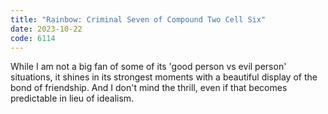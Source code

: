 ```yaml
---
title: "Rainbow: Criminal Seven of Compound Two Cell Six"
date: 2023-10-22
code: 6114
---
```

While I am not a big fan of some of its 'good person vs evil person' situations, it shines in its strongest moments with a beautiful display of the bond of friendship. And I don't mind the thrill, even if that becomes predictable in lieu of idealism.